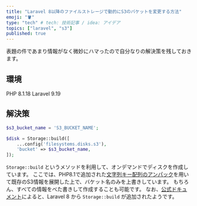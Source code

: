 ```yaml
---
title: "Laravel 8以降のファイルストレージで動的にS3のバケットを変更する方法"
emoji: "🪣"
type: "tech" # tech: 技術記事 / idea: アイデア
topics: ["laravel", "s3"]
published: true
---
```


表題の件であまり情報がなく微妙にハマったので自分なりの解決策を残しておきます。

## 環境
PHP 8.1.18
Laravel 9.19

## 解決策

```php
$s3_bucket_name = 'S3_BUCKET_NAME';

$disk = Storage::build([
    ...config('filesystems.disks.s3'),
    'bucket' => $s3_bucket_name,
]);
```

`Storage::build` というメソッドを利用して、オンデマンドでディスクを作成しています。
ここでは、PHP8.1で追加された[文字列キー配列のアンパック](https://www.php.net/releases/8.1/ja.php#array_unpacking_support_for_string_keyed_arrays)を用いて既存のS3情報を展開した上で、バケット名のみを上書きしています。
もちろん、すべての情報をべた書きして作成することも可能です。
なお、[公式ドキュメント](https://laravel.com/docs/8.x/filesystem#on-demand-disks)によると、Laravel 8 から `Storage::build` が追加されたようです。

